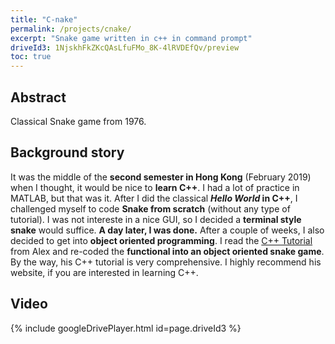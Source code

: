 ```yaml
---
title: "C-nake"
permalink: /projects/cnake/
excerpt: "Snake game written in c++ in command prompt"
driveId3: 1NjskhFkZKcQAsLfuFMo_8K-4lRVDEfQv/preview
toc: true
---
```


## Abstract

Classical Snake game from 1976.

## Background story
   It was the middle of the **second semester in Hong Kong** (February 2019) when I thought, it would be nice to **learn C++**. I had a lot of practice in MATLAB, but that was it. After I did the classical ***Hello World* in C++**, I challenged myself to code **Snake from scratch** (without any type of tutorial). I was not intereste in a nice GUI, so I decided a **terminal style snake** would suffice. **A day later, I was done.** After a couple of weeks, I also decided to get into **object oriented programming**. I read the [C++ Tutorial](https://www.learncpp.com/) from Alex and re-coded the **functional into an object oriented snake game**. By the way, his C++ tutorial is very comprehensive. I highly recommend his website, if you are interested in learning C++.

## Video

{% include googleDrivePlayer.html id=page.driveId3 %}

